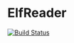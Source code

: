 # ElfReader

[![Build Status](https://github.com/greenhorn643/ElfReader.jl/actions/workflows/CI.yml/badge.svg?branch=main)](https://github.com/greenhorn643/ElfReader.jl/actions/workflows/CI.yml?query=branch%3Amain)
